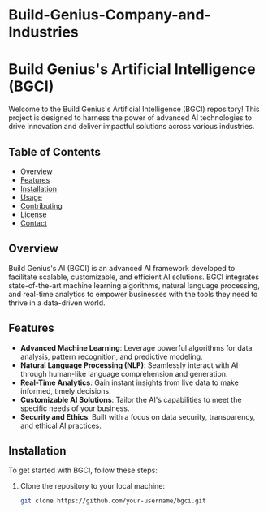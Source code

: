 # Build-Genius-Company-and-Industries
# Build Genius's Artificial Intelligence (BGCI)

Welcome to the Build Genius's Artificial Intelligence (BGCI) repository! This project is designed to harness the power of advanced AI technologies to drive innovation and deliver impactful solutions across various industries.

## Table of Contents
- [Overview](#overview)
- [Features](#features)
- [Installation](#installation)
- [Usage](#usage)
- [Contributing](#contributing)
- [License](#license)
- [Contact](#contact)

## Overview

Build Genius's AI (BGCI) is an advanced AI framework developed to facilitate scalable, customizable, and efficient AI solutions. BGCI integrates state-of-the-art machine learning algorithms, natural language processing, and real-time analytics to empower businesses with the tools they need to thrive in a data-driven world.

## Features

- **Advanced Machine Learning**: Leverage powerful algorithms for data analysis, pattern recognition, and predictive modeling.
- **Natural Language Processing (NLP)**: Seamlessly interact with AI through human-like language comprehension and generation.
- **Real-Time Analytics**: Gain instant insights from live data to make informed, timely decisions.
- **Customizable AI Solutions**: Tailor the AI's capabilities to meet the specific needs of your business.
- **Security and Ethics**: Built with a focus on data security, transparency, and ethical AI practices.

## Installation

To get started with BGCI, follow these steps:

1. Clone the repository to your local machine:
   ```bash
   git clone https://github.com/your-username/bgci.git
